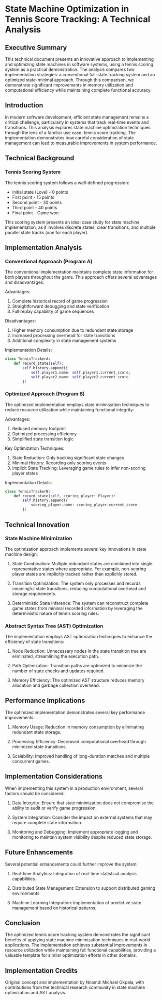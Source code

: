 # State Machine Optimization in Tennis Score Tracking: A Technical Analysis

## Executive Summary

This technical document presents an innovative approach to implementing and optimizing state machines in software systems, using a tennis scoring system as a practical demonstration. The analysis compares two implementation strategies: a conventional full-state tracking system and an optimized state-minimal approach. Through this comparison, we demonstrate significant improvements in memory utilization and computational efficiency while maintaining complete functional accuracy.

## Introduction

In modern software development, efficient state management remains a critical challenge, particularly in systems that track real-time events and transitions. This analysis explores state machine optimization techniques through the lens of a familiar use case: tennis score tracking. The implementation demonstrates how careful consideration of state management can lead to measurable improvements in system performance.

## Technical Background

### Tennis Scoring System

The tennis scoring system follows a well-defined progression:
- Initial state (Love) - 0 points
- First point - 15 points
- Second point - 30 points
- Third point - 40 points
- Final point - Game won

This scoring system presents an ideal case study for state machine implementation, as it involves discrete states, clear transitions, and multiple parallel state tracks (one for each player).

## Implementation Analysis

### Conventional Approach (Program A)

The conventional implementation maintains complete state information for both players throughout the game. This approach offers several advantages and disadvantages:

Advantages:
1. Complete historical record of game progression
2. Straightforward debugging and state verification
3. Full replay capability of game sequences

Disadvantages:
1. Higher memory consumption due to redundant state storage
2. Increased processing overhead for state transitions
3. Additional complexity in state management systems

Implementation Details:
```python
class TennisTrackerA:
    def record_state(self):
        self.history.append({
            self.player1.name: self.player1.current_score,
            self.player2.name: self.player2.current_score
        })
```

### Optimized Approach (Program B)

The optimized implementation employs state minimization techniques to reduce resource utilization while maintaining functional integrity:

Advantages:
1. Reduced memory footprint
2. Optimized processing efficiency
3. Simplified state transition logic

Key Optimization Techniques:
1. State Reduction: Only tracking significant state changes
2. Minimal History: Recording only scoring events
3. Implicit State Tracking: Leveraging game rules to infer non-scoring player states

Implementation Details:
```python
class TennisTrackerB:
    def record_state(self, scoring_player: Player):
        self.history.append({
            scoring_player.name: scoring_player.current_score
        })
```

## Technical Innovation

### State Machine Minimization

The optimization approach implements several key innovations in state machine design:

1. State Combination: Multiple redundant states are combined into single representative states where appropriate. For example, non-scoring player states are implicitly tracked rather than explicitly stored.

2. Transition Optimization: The system only processes and records meaningful state transitions, reducing computational overhead and storage requirements.

3. Deterministic State Inference: The system can reconstruct complete game states from minimal recorded information by leveraging the deterministic nature of tennis scoring rules.

### Abstract Syntax Tree (AST) Optimization

The implementation employs AST optimization techniques to enhance the efficiency of state transitions:

1. Node Reduction: Unnecessary nodes in the state transition tree are eliminated, streamlining the execution path.

2. Path Optimization: Transition paths are optimized to minimize the number of state checks and updates required.

3. Memory Efficiency: The optimized AST structure reduces memory allocation and garbage collection overhead.

## Performance Implications

The optimized implementation demonstrates several key performance improvements:

1. Memory Usage: Reduction in memory consumption by eliminating redundant state storage.

2. Processing Efficiency: Decreased computational overhead through minimized state transitions.

3. Scalability: Improved handling of long-duration matches and multiple concurrent games.

## Implementation Considerations

When implementing this system in a production environment, several factors should be considered:

1. Data Integrity: Ensure that state minimization does not compromise the ability to audit or verify game progression.

2. System Integration: Consider the impact on external systems that may require complete state information.

3. Monitoring and Debugging: Implement appropriate logging and monitoring to maintain system visibility despite reduced state storage.

## Future Enhancements

Several potential enhancements could further improve the system:

1. Real-time Analytics: Integration of real-time statistical analysis capabilities.

2. Distributed State Management: Extension to support distributed gaming environments.

3. Machine Learning Integration: Implementation of predictive state management based on historical patterns.

## Conclusion

The optimized tennis score tracking system demonstrates the significant benefits of applying state machine minimization techniques in real-world applications. The implementation achieves substantial improvements in resource utilization while maintaining full functional capabilities, providing a valuable template for similar optimization efforts in other domains.

## Implementation Credits

Original concept and implementation by Nnamdi Michael Okpala, with contributions from the technical research community in state machine optimization and AST analysis.